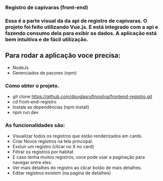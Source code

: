 ### Registro de capivaras (front-end)

### Essa é a parte visual da da api de registro de capivaras. O projeto foi feito utilizando Vue.js. E está integrado com a api e fazendo consumo dela para exibir os dados. A aplicação está bem intuitiva e de fácil utilização.

## Para rodar a aplicação voce precisa:

- NodeJs
- Gerenciados de pacores (npm)

### Como obter o projeto.

- git clone https://github.com/douglasrufinosilva/frontend-registro.git
- cd front-end-registro
- Instale as dependências (npm install)
- npm run dev

### As funcionalidades são:

- Visualizar todos os registros que estão renderizados em cards.
- Criar Novos registros na tela princopal.
- Exxluir um registro (clicar no X no card)
- Filtrar os registros por habitat
- E caso tenha muitos registros, voce pode usar a paginação para navegar entre eles.
- Ver mais detalhes do registro ao clicar botão de mais detalhes.
- Editar registros existem (na pagina de detalhes)
